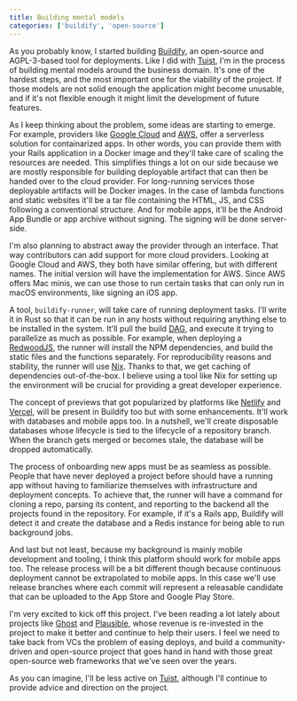```yaml
---
title: Building mental models
categories: ['buildify', 'open-source']
---
```


As you probably know,
I started building [Buildify](https://github.com/buildifydev),
an open-source and AGPL-3-based tool for deployments.
Like I did with [Tuist](https://tuist.io),
I'm in the process of building mental models around the business domain.
It's one of the hardest steps,
and the most important one for the viability of the project.
If those models are not solid enough the application might become unusable,
and if it's not flexible enough it might limit the development of future features.

As I keep thinking about the problem, some ideas are starting to emerge.
For example, providers like [Google Cloud](https://cloud.google.com) and [AWS](https://aws.amazon.com),
offer a serverless solution for containarized apps.
In other words, you can provide them with your Rails application in a Docker image and they'll take care of scaling the resources are needed.
This simplifies things a lot on our side because we are mostly responsible for building deployable artifact that can then be handed over to the cloud provider.
For long-running services those deployable artifacts will be Docker images.
In the case of lambda functions and static websites it'll be a tar file containing the HTML, JS, and CSS following a conventional structure.
And for mobile apps, it'll be the Android App Bundle or app archive without signing.
The signing will be done server-side.

I'm also planning to abstract away the provider through an interface.
That way contributors can add support for more cloud providers.
Looking at Google Cloud and AWS,
they both have similar offering,
but with different names.
The initial version will have the implementation for AWS.
Since AWS offers Mac minis,
we can use those to run certain tasks that can only run in macOS environments,
like signing an iOS app.

A tool, `buildify-runner`,
will take care of running deployment tasks.
I'll write it in Rust so that it can be run in any hosts without requiring anything else to be installed in the system.
It'll pull the build [DAG](https://en.wikipedia.org/wiki/Directed_acyclic_graph),
and execute it trying to parallelize as much as possible.
For example,
when deploying a [RedwoodJS](https://redwoodjs.com/),
the runner will install the NPM dependencies,
and build the static files and the functions separately.
For reproducibility reasons and stability,
the runner will use [Nix](https://nixos.org/).
Thanks to that, we get caching of dependencies out-of-the-box.
I believe using a tool like Nix for setting up the environment will be crucial for providing a great developer experience.

The concept of previews that got popularized by platforms like [Netlify](https://netlify.com) and [Vercel](https://vercel.com),
will be present in Buildify too but with some enhancements.
It'll work with databases and mobile apps too.
In a nutshell,
we'll create disposable databases whose lifecycle is tied to the lifecycle of a repository branch.
When the branch gets merged or becomes stale,
the database will be dropped automatically.

The process of onboarding new apps must be as seamless as possible.
People that have never deployed a project before should have a running app without having to familiarize themselves with infrastructure and deployment concepts.
To achieve that,
the runner will have a command for cloning a repo,
parsing its content,
and reporting to the backend all the projects found in the repository.
For example,
if it's a Rails app,
Buildify will detect it and create the database and a Redis instance for being able to run background jobs.

And last but not least,
because my background is mainly mobile development and tooling,
I think this platform should work for mobile apps too.
The release process will be a bit different though because continuous deployment cannot be extrapolated to mobile apps.
In this case we'll use release branches where each commit will represent a releasable candidate that can be uploaded to the App Store and Google Play Store.

I'm very excited to kick off this project.
I've been reading a lot lately about projects like [Ghost](https://ghost.org/) and [Plausible](https://plausible.io/),
whose revenue is re-invested in the project to make it better and continue to help their users.
I feel we need to take back from VCs the problem of easing deploys,
and build a community-driven and open-source project that goes hand in hand with those great open-source web frameworks that we've seen over the years.

As you can imagine,
I'll be less active on [Tuist](https://tuist.io),
although I'll continue to provide advice and direction on the project.
